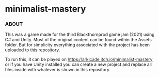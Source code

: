 # minimalist-mastery

### ABOUT 
This was a game made for the third Blackthornprod game jam (2021) using C# and Unity. Most of the original content can be found within the Assets folder. But for simplicity everything associated with the project has been uploaded to this repository.

To run this, it can be played on https://arkicade.itch.io/minimalist-mastery or if you have Unity installed you can create a new project and replace all files inside with whatever is shown in this repository.
